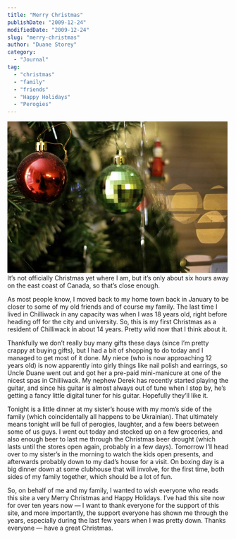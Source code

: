 ```yaml
---
title: "Merry Christmas"
publishDate: "2009-12-24"
modifiedDate: "2009-12-24"
slug: "merry-christmas"
author: "Duane Storey"
category:
  - "Journal"
tag:
  - "christmas"
  - "family"
  - "friends"
  - "Happy Holidays"
  - "Perogies"
---
```


![](_images/merry-christmas-1.jpg)It’s not officially Christmas yet where I am, but it’s only about six hours away on the east coast of Canada, so that’s close enough.

As most people know, I moved back to my home town back in January to be closer to some of my old friends and of course my family. The last time I lived in Chilliwack in any capacity was when I was 18 years old, right before heading off for the city and university. So, this is my first Christmas as a resident of Chilliwack in about 14 years. Pretty wild now that I think about it.

Thankfully we don’t really buy many gifts these days (since I’m pretty crappy at buying gifts), but I had a bit of shopping to do today and I managed to get most of it done. My niece (who is now approaching 12 years old) is now apparently into girly things like nail polish and earrings, so Uncle Duane went out and got her a pre-paid mini-manicure at one of the nicest spas in Chilliwack. My nephew Derek has recently started playing the guitar, and since his guitar is almost always out of tune when I stop by, he’s getting a fancy little digital tuner for his guitar. Hopefully they’ll like it.

Tonight is a little dinner at my sister’s house with my mom’s side of the family (which coincidentally all happens to be Ukrainian). That ultimately means tonight will be full of perogies, laughter, and a few beers between some of us guys. I went out today and stocked up on a few groceries, and also enough beer to last me through the Christmas beer drought (which lasts until the stores open again, probably in a few days). Tomorrow I’ll head over to my sister’s in the morning to watch the kids open presents, and afterwards probably down to my dad’s house for a visit. On boxing day is a big dinner down at some clubhouse that will involve, for the first time, both sides of my family together, which should be a lot of fun.

So, on behalf of me and my family, I wanted to wish everyone who reads this site a very Merry Christmas and Happy Holidays. I’ve had this site now for over ten years now — I want to thank everyone for the support of this site, and more importantly, the support everyone has shown me through the years, especially during the last few years when I was pretty down. Thanks everyone — have a great Christmas.